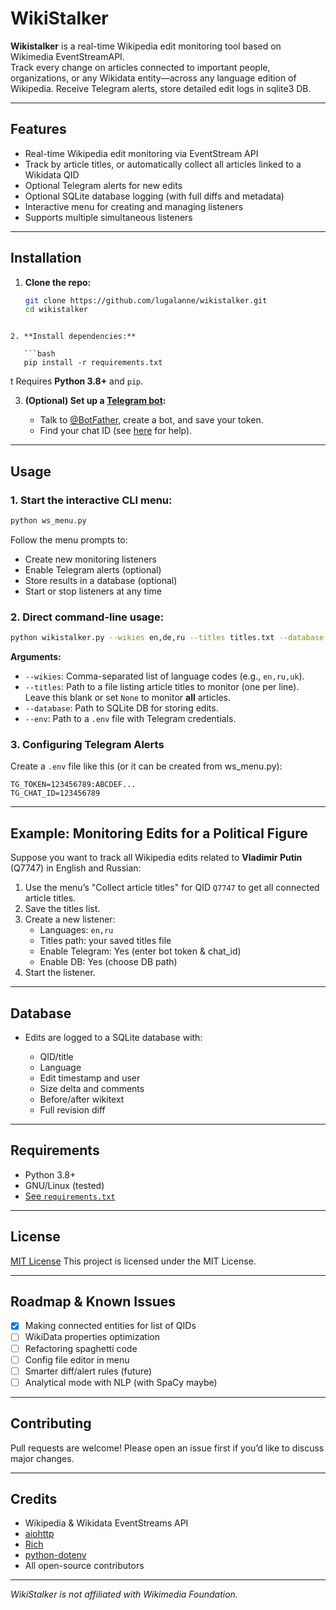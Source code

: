 # WikiStalker

**Wikistalker** is a real-time Wikipedia edit monitoring tool based on Wikimedia EventStreamAPI.  
Track every change on articles connected to important people, organizations, or any Wikidata entity—across any language edition of Wikipedia. Receive Telegram alerts, store detailed edit logs in sqlite3 DB.

---
## Features

- Real-time Wikipedia edit monitoring via EventStream API
- Track by article titles, or automatically collect all articles linked to a Wikidata QID
- Optional Telegram alerts for new edits
- Optional SQLite database logging (with full diffs and metadata)
- Interactive menu for creating and managing listeners
- Supports multiple simultaneous listeners

---

## Installation

1. **Clone the repo:**
   ```bash
   git clone https://github.com/lugalanne/wikistalker.git
   cd wikistalker
```

2. **Install dependencies:**

   ```bash
   pip install -r requirements.txt
   ```
t
   Requires **Python 3.8+** and `pip`.

3. **(Optional) Set up a [Telegram bot](https://core.telegram.org/bots#creating-a-new-bot):**

   * Talk to [@BotFather](https://t.me/botfather), create a bot, and save your token.
   * Find your chat ID (see [here](https://stackoverflow.com/a/32423837) for help).
---

## Usage

### 1. **Start the interactive CLI menu:**

```bash
python ws_menu.py
```

Follow the menu prompts to:

* Create new monitoring listeners
* Enable Telegram alerts (optional)
* Store results in a database (optional)
* Start or stop listeners at any time

### 2. **Direct command-line usage:**

```bash
python wikistalker.py --wikies en,de,ru --titles titles.txt --database edits.db --env mybot.env
```

**Arguments:**

* `--wikies`: Comma-separated list of language codes (e.g., `en,ru,uk`).
* `--titles`: Path to a file listing article titles to monitor (one per line).
  Leave this blank or set `None` to monitor **all** articles.
* `--database`: Path to SQLite DB for storing edits.
* `--env`: Path to a `.env` file with Telegram credentials.

### 3. **Configuring Telegram Alerts**

Create a `.env` file like this (or it can be created from ws_menu.py):

```
TG_TOKEN=123456789:ABCDEF...
TG_CHAT_ID=123456789
```

---

## Example: Monitoring Edits for a Political Figure

Suppose you want to track all Wikipedia edits related to **Vladimir Putin** (Q7747) in English and Russian:

1. Use the menu’s "Collect article titles" for QID `Q7747` to get all connected article titles.
2. Save the titles list.
3. Create a new listener:
   * Languages: `en,ru`
   * Titles path: your saved titles file
   * Enable Telegram: Yes (enter bot token & chat_id)
   * Enable DB: Yes (choose DB path)
4. Start the listener.

---

## Database

* Edits are logged to a SQLite database with:

  * QID/title
  * Language
  * Edit timestamp and user
  * Size delta and comments
  * Before/after wikitext
  * Full revision diff
---

## Requirements

* Python 3.8+
* GNU/Linux (tested)
* [See `requirements.txt`](requirements.txt)

---

## License

[MIT License](LICENSE) This project is licensed under the MIT License.

---

## Roadmap & Known Issues

* [X] Making connected entities for list of QIDs
* [ ] WikiData properties optimization
* [ ] Refactoring spaghetti code
* [ ] Config file editor in menu
* [ ] Smarter diff/alert rules (future)
* [ ] Analytical mode with NLP (with SpaCy maybe)

---

## Contributing

Pull requests are welcome! Please open an issue first if you’d like to discuss major changes.

---

## Credits

* Wikipedia & Wikidata EventStreams API
* [aiohttp](https://docs.aiohttp.org/)
* [Rich](https://github.com/Textualize/rich)
* [python-dotenv](https://github.com/theskumar/python-dotenv)
* All open-source contributors

---

*WikiStalker is not affiliated with Wikimedia Foundation.*

